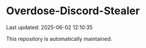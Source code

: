 # Overdose-Discord-Stealer

Last updated: 2025-06-02 12:10:35

This repository is automatically maintained.
